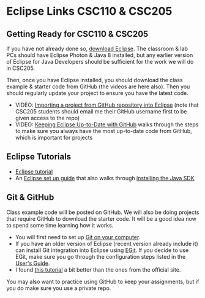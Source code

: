 # Eclipse Links CSC110 & CSC205

## Getting Ready for CSC110 & CSC205

If you have not already done so, [download Eclipse](https://www.eclipse.org/downloads/).  The classroom & lab PCs should have Eclipse Photon & Java 8 installed, but any earlier version of Eclipse for Java Developers should be sufficient for the work we will do in CSC205.  

Then, once you have Eclipse installed, you should download the class example & starter code from GitHub (the videos are here also).  Then you should regularly update your project to ensure you have the latest code.  

- VIDEO: [Importing a project from GitHub repository into Eclipse](https://youtu.be/q-ItQbNzGd8) (note that CSC205 students should email me their GitHub username first to be given access to the repo)
- VIDEO: [Keeping Eclipse Up-to-Date with GitHub](https://youtu.be/neIAbG9hLqU) walks through the steps to make sure you always have the most up-to-date code from GitHub, which is important for projects

## Eclipse Tutorials

- [Eclipse tutorial](http://eclipsetutorial.sourceforge.net/totalbeginner.html)
- An [Eclipse set up guide](https://www3.ntu.edu.sg/home/ehchua/programming/howto/eclipsejava_howto.html) that also walks through [installing the Java SDK](https://www3.ntu.edu.sg/home/ehchua/programming/howto/JDK_HowTo.html#jdk-install)

## Git & GitHub

Class example code will be posted on GitHub.  We will also be doing projects that require GitHub to download the starter code. It will be a good idea now to spend some time learning how it works.

- You will first need to set up [Git on your computer](https://docs.github.com/en/github/getting-started-with-github/set-up-git).  
- If you have an older version of Eclipse (recent version already include it) can install Git integration into Eclipse using [EGit](https://www.eclipse.org/egit/download/).  If you decide to use EGit, make sure you go through the configuration steps listed in the [User's Guide](https://wiki.eclipse.org/EGit/User_Guide).  
- I found [this tutorial](https://www.vogella.com/tutorials/EclipseGit/article.html) a bit better than the ones from the official site.

You may also want to practice using GitHub to keep your assignments, but if you do make sure you use a private repo.
